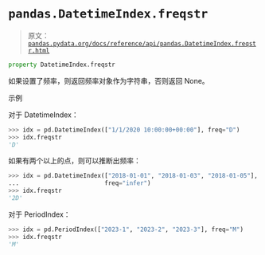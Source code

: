 # `pandas.DatetimeIndex.freqstr`

> 原文：[`pandas.pydata.org/docs/reference/api/pandas.DatetimeIndex.freqstr.html`](https://pandas.pydata.org/docs/reference/api/pandas.DatetimeIndex.freqstr.html)

```py
property DatetimeIndex.freqstr
```

如果设置了频率，则返回频率对象作为字符串，否则返回 None。

示例

对于 DatetimeIndex：

```py
>>> idx = pd.DatetimeIndex(["1/1/2020 10:00:00+00:00"], freq="D")
>>> idx.freqstr
'D' 
```

如果有两个以上的点，则可以推断出频率：

```py
>>> idx = pd.DatetimeIndex(["2018-01-01", "2018-01-03", "2018-01-05"],
...                        freq="infer")
>>> idx.freqstr
'2D' 
```

对于 PeriodIndex：

```py
>>> idx = pd.PeriodIndex(["2023-1", "2023-2", "2023-3"], freq="M")
>>> idx.freqstr
'M' 
```
